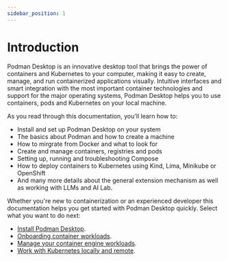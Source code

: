 ```yaml
---
sidebar_position: 1
---
```


# Introduction

Podman Desktop is an innovative desktop tool that brings the power of containers and Kubernetes to your computer, making it easy to create, manage, and run containerized applications visually. Intuitive interfaces and smart integration with the most important container technologies and support for the major operating systems, Podman Desktop helps you to use containers, pods and Kubernetes on your local machine.

As you read through this documentation, you'll learn how to:

* Install and set up Podman Desktop on your system
* The basics about Podman and how to create a machine
* How to mirgrate from Docker and what to look for
* Create and manage containers, registries and pods
* Setting up, running and troubleshooting Compose
* How to deploy containers to Kubernetes using Kind, Lima, Minikube or OpenShift
* And many more details about the general extension mechanism as well as working with LLMs and AI Lab.

Whether you're new to containerization or an experienced developer this documentation helps you get started with Podman Desktop quickly. Select what you want to do next:

* [Install Podman Desktop](/docs/installation).
* [Onboarding container workloads](/docs/containers/onboarding).
* [Manage your container engine workloads](/docs/containers).
* [Work with Kubernetes locally and remote](/docs/kubernetes).

